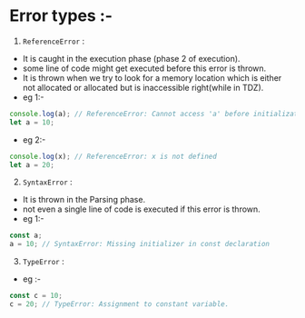 # Error types :-

1. `ReferenceError` :

-   It is caught in the execution phase (phase 2 of execution).
-   some line of code might get executed before this error is thrown.
-   It is thrown when we try to look for a memory location which is either not allocated or allocated but is inaccessible right(while in TDZ).
-   eg 1:-

```js
console.log(a); // ReferenceError: Cannot access 'a' before initialization
let a = 10;
```

-   eg 2:-

```js
console.log(x); // ReferenceError: x is not defined
let a = 20;
```

2. `SyntaxError` :

-   It is thrown in the Parsing phase.
-   not even a single line of code is executed if this error is thrown.
-   eg 1:-

```js
const a;
a = 10; // SyntaxError: Missing initializer in const declaration
```

3. `TypeError` :

-   eg :-

```js
const c = 10;
c = 20; // TypeError: Assignment to constant variable.
```
